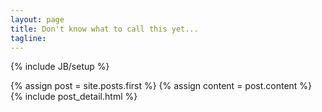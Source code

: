 ```yaml
---
layout: page
title: Don't know what to call this yet...
tagline: 
---
```

{% include JB/setup %}


<div class="col-sm-12">
<div class=" col-sm-9 blog-index">  
  {% assign post = site.posts.first %}
  {% assign content = post.content %}
  {% include post_detail.html %}
</div>
</div>


    


